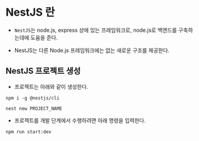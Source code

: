 <h1>NestJS 란</h1>

* `NestJS`는 node.js, express 상에 있는 프레임워크로, node.js로 백엔드를 구축하는데에 도움을 준다.

* NestJS는 다른 Node.js 프레임워크에는 없는 새로운 구조를 제공한다. 

<h2>NestJS 프로젝트 생성</h2>

* 프로젝트는 아래와 같이 생성한다.
```
npm i -g @nestjs/cli

nest new PROJECT_NAME
```

* 프로젝트를 개발 단계에서 수행하려면 아래 명령을 입력한다.
```
npm run start:dev
```